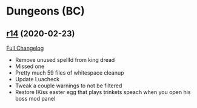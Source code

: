 # <DBM> Dungeons (BC)

## [r14](https://github.com/DeadlyBossMods/DBM-Dungeons/tree/r14) (2020-02-23)
[Full Changelog](https://github.com/DeadlyBossMods/DBM-Dungeons/compare/r13...r14)

- Remove unused spellId from king dread  
- Missed one  
- Pretty much 59 files of whitespace cleanup  
- Update Luacheck  
- Tweak a couple warnings to not be filtered  
- Restore IKiss easter egg that plays trinkets speach when you open his boss mod panel  
